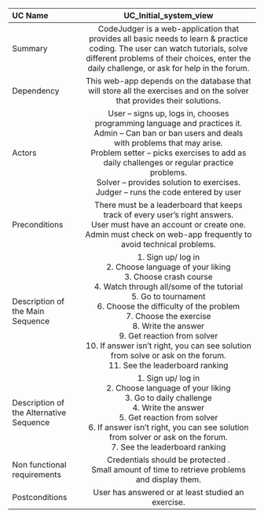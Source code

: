 | UC Name	  | UC_Initial_system_view |
| :---        |    :----:   |
| Summary      | CodeJudger is a web-application that provides all basic needs to learn & practice coding. The user can watch tutorials, solve different problems of their choices, enter the daily challenge, or ask for help in the forum. |
| Dependency   | This web-app depends on the database that will store all the exercises and on the solver that provides their solutions. |
| Actors   | User – signs up, logs in, chooses programming language and practices it. <br> Admin – Can ban or ban users and deals with problems that may arise. <br> Problem setter – picks exercises to add as daily challenges or regular practice problems. <br> Solver – provides solution to exercises. <br> Judger – runs the code entered by user |
| Preconditions   | There must be a leaderboard that keeps track of every user’s right answers. <br> User must have an account or create one. <br> Admin must check on web-app frequently to avoid technical problems. |
| Description of the Main Sequence   | 1.	Sign up/ log in <br> 2.	Choose language of your liking <br> 3.	Choose crash course  <br> 4.	Watch through all/some of the tutorial <br> 5.	Go to tournament <br> 6.	Choose the difficulty of the problem <br> 7.	Choose the exercise <br> 8.	Write the answer <br> 9.	Get reaction from solver <br> 10.	If answer isn’t right, you can see solution from solve or ask on the forum. <br> 11.	See the leaderboard ranking |
| Description of the Alternative Sequence   | 1.	Sign up/ log in <br> 2.	Choose language of your liking <br> 3.	Go to daily challenge  <br> 4.	Write the answer <br> 5.	Get reaction from solver<br> 6.	If answer isn’t right, you can see solution from solver or ask on the forum. <br> 7.	See the leaderboard ranking |
| Non functional requirements   |  Credentials should be protected . <br> Small amount of time to retrieve problems and display them. |
| Postconditions   | User has answered or at least studied an exercise. |
